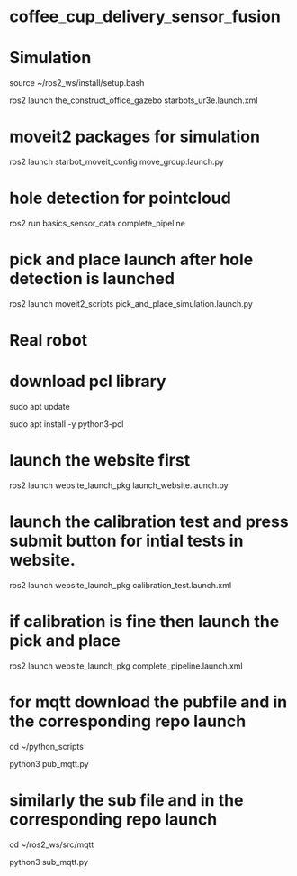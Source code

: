 # coffee_cup_delivery_sensor_fusion

# Simulation
source ~/ros2_ws/install/setup.bash

ros2 launch the_construct_office_gazebo starbots_ur3e.launch.xml

# moveit2 packages for simulation
ros2 launch starbot_moveit_config move_group.launch.py

# hole detection for pointcloud
ros2 run basics_sensor_data complete_pipeline

# pick and place launch after hole detection is launched
ros2 launch moveit2_scripts pick_and_place_simulation.launch.py

# Real robot
# download pcl library 
sudo apt update

sudo apt install -y python3-pcl

# launch the website first
ros2 launch website_launch_pkg launch_website.launch.py

# launch the calibration test and press submit button for intial tests in website.
ros2 launch website_launch_pkg calibration_test.launch.xml

# if calibration is fine then launch the pick and place
ros2 launch website_launch_pkg complete_pipeline.launch.xml

# for mqtt download the pubfile and in the corresponding repo launch
cd ~/python_scripts

python3 pub_mqtt.py 

# similarly the sub file and in the corresponding repo launch
cd ~/ros2_ws/src/mqtt

python3 sub_mqtt.py
